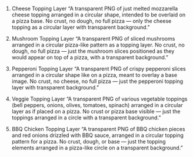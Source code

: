 1. Cheese Topping Layer
   “A transparent PNG of just melted mozzarella cheese topping arranged in a circular shape, intended to be overlaid on a pizza base. No crust, no dough, no full pizza — only the cheese topping as a circular layer with transparent background.”

2. Mushroom Topping Layer
   “A transparent PNG of sliced mushrooms arranged in a circular pizza-like pattern as a topping layer. No crust, no dough, no full pizza — just the mushroom slices positioned as they would appear on top of a pizza, with a transparent background.”

3. Pepperoni Topping Layer
   “A transparent PNG of crispy pepperoni slices arranged in a circular shape like on a pizza, meant to overlay a base image. No crust, no cheese, no full pizza — just the pepperoni topping layer with transparent background.”

4. Veggie Topping Layer
   “A transparent PNG of various vegetable toppings (bell peppers, onions, olives, tomatoes, spinach) arranged in a circular layer as if placed on a pizza. No crust or pizza base visible — just the toppings arranged in a circle with a transparent background.”

5. BBQ Chicken Topping Layer
   “A transparent PNG of BBQ chicken pieces and red onions drizzled with BBQ sauce, arranged in a circular topping pattern for a pizza. No crust, dough, or base — just the topping elements arranged in a pizza-like circle on a transparent background.”